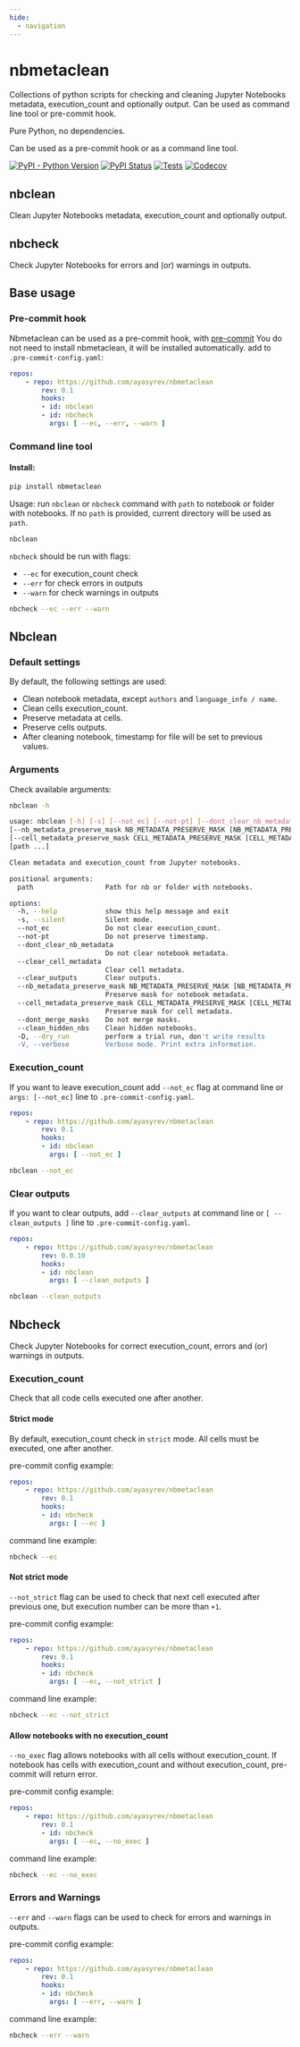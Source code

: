 ```yaml
---
hide:
  - navigation
---
```


# nbmetaclean
Collections of python scripts for checking and cleaning Jupyter Notebooks metadata, execution_count and optionally output.
Can be used as command line tool or pre-commit hook.


Pure Python, no dependencies.

Can be used as a pre-commit hook or as a command line tool.


[![PyPI - Python Version](https://img.shields.io/pypi/pyversions/benchmark-utils)](https://pypi.org/project/nbmetaclean/)
[![PyPI Status](https://badge.fury.io/py/nbmetaclean.svg)](https://badge.fury.io/py/nbmetaclean)
[![Tests](https://github.com/ayasyrev/nbmetaclean/workflows/Tests/badge.svg)](https://github.com/ayasyrev/nbmetaclean/actions?workflow=Tests)  [![Codecov](https://codecov.io/gh/ayasyrev/nbmetaclean/branch/main/graph/badge.svg)](https://codecov.io/gh/ayasyrev/nbmetaclean)

## nbclean

Clean Jupyter Notebooks metadata, execution_count and optionally output.

## nbcheck
Check Jupyter Notebooks for errors and (or) warnings in outputs.


## Base usage

### Pre-commit hook
Nbmetaclean can be used as a pre-commit hook, with [pre-commit](https://pre-commit.com/pre-commit)
You do not need to install nbmetaclean, it will be installed automatically.
add to `.pre-commit-config.yaml`:
```yaml
repos:
    - repo: https://github.com/ayasyrev/nbmetaclean
        rev: 0.1
        hooks:
        - id: nbclean
        - id: nbcheck
          args: [ --ec, --err, --warn ]
```



### Command line tool

####  Install:
```bash
pip install nbmetaclean
```

Usage:
run `nbclean` or `nbcheck` command with `path` to notebook or folder with notebooks.
If no `path` is provided, current directory will be used as `path`.

```bash
nbclean
```

`nbcheck` should be run with flags:
- `--ec` for execution_count check
- `--err` for check errors in outputs
- `--warn` for check warnings in outputs
```bash
nbcheck --ec --err --warn
```


## Nbclean
### Default settings
By default, the following settings are used:

- Clean notebook metadata, except `authors` and `language_info / name`.
- Clean cells execution_count.
- Preserve metadata at  cells.
- Preserve cells outputs.
- After cleaning notebook, timestamp for file will be set to previous values.






### Arguments
Check available arguments:

```bash
nbclean -h

usage: nbclean [-h] [-s] [--not_ec] [--not-pt] [--dont_clear_nb_metadata] [--clear_cell_metadata] [--clear_outputs]
[--nb_metadata_preserve_mask NB_METADATA_PRESERVE_MASK [NB_METADATA_PRESERVE_MASK ...]]
[--cell_metadata_preserve_mask CELL_METADATA_PRESERVE_MASK [CELL_METADATA_PRESERVE_MASK ...]] [--dont_merge_masks] [--clean_hidden_nbs] [-D] [-V]
[path ...]

Clean metadata and execution_count from Jupyter notebooks.

positional arguments:
  path                  Path for nb or folder with notebooks.

options:
  -h, --help            show this help message and exit
  -s, --silent          Silent mode.
  --not_ec              Do not clear execution_count.
  --not-pt              Do not preserve timestamp.
  --dont_clear_nb_metadata
                        Do not clear notebook metadata.
  --clear_cell_metadata
                        Clear cell metadata.
  --clear_outputs       Clear outputs.
  --nb_metadata_preserve_mask NB_METADATA_PRESERVE_MASK [NB_METADATA_PRESERVE_MASK ...]
                        Preserve mask for notebook metadata.
  --cell_metadata_preserve_mask CELL_METADATA_PRESERVE_MASK [CELL_METADATA_PRESERVE_MASK ...]
                        Preserve mask for cell metadata.
  --dont_merge_masks    Do not merge masks.
  --clean_hidden_nbs    Clean hidden notebooks.
  -D, --dry_run         perform a trial run, don't write results
  -V, --verbose         Verbose mode. Print extra information.
```

### Execution_count
If you want to leave execution_count add `--not_ec` flag at command line or `args: [--not_ec]` line to `.pre-commit-config.yaml`.

```yaml
repos:
    - repo: https://github.com/ayasyrev/nbmetaclean
        rev: 0.1
        hooks:
        - id: nbclean
          args: [ --not_ec ]
```

```bash
nbclean --not_ec
```

### Clear outputs
If you want to clear outputs, add `--clear_outputs` at command line or `[ --clean_outputs ]` line to `.pre-commit-config.yaml`.
```yaml
repos:
    - repo: https://github.com/ayasyrev/nbmetaclean
        rev: 0.0.10
        hooks:
        - id: nbclean
          args: [ --clean_outputs ]
```

```bash
nbclean --clean_outputs
```

## Nbcheck
Check Jupyter Notebooks for correct execution_count, errors and (or) warnings in outputs.

### Execution_count
Check that all code cells executed one after another.

#### Strict mode
By default, execution_count check in `strict` mode.
All cells must be executed, one after another.

pre-commit config example:
```yaml
repos:
    - repo: https://github.com/ayasyrev/nbmetaclean
        rev: 0.1
        hooks:
        - id: nbcheck
          args: [ --ec ]
```

command line example:
```bash
nbcheck --ec
```

#### Not strict mode
`--not_strict` flag can be used to check that next cell executed after previous one, but execution number can be more than `+1`.

pre-commit config example:
```yaml
repos:
    - repo: https://github.com/ayasyrev/nbmetaclean
        rev: 0.1
        hooks:
        - id: nbcheck
          args: [ --ec, --not_strict ]
```

command line example:
```bash
nbcheck --ec --not_strict
```

#### Allow notebooks with no execution_count

`--no_exec` flag allows notebooks with all cells without execution_count.
If notebook has cells with execution_count and without execution_count, pre-commit will return error.

pre-commit config example:
```yaml
repos:
    - repo: https://github.com/ayasyrev/nbmetaclean
        rev: 0.1
        - id: nbcheck
          args: [ --ec, --no_exec ]
```

command line example:
```bash
nbcheck --ec --no_exec
```



### Errors and Warnings

`--err` and `--warn` flags can be used to check for errors and warnings in outputs.

pre-commit config example:
```yaml
repos:
    - repo: https://github.com/ayasyrev/nbmetaclean
        rev: 0.1
        hooks:
        - id: nbcheck
          args: [ --err, --warn ]
```

command line example:
```bash
nbcheck --err --warn
```
